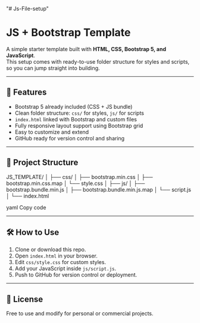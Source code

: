 "# Js-File-setup"

# JS + Bootstrap Template

A simple starter template built with **HTML, CSS, Bootstrap 5, and JavaScript**.  
This setup comes with ready-to-use folder structure for styles and scripts, so you can jump straight into building.

---

## 🚀 Features

-   Bootstrap 5 already included (CSS + JS bundle)
-   Clean folder structure: `css/` for styles, `js/` for scripts
-   `index.html` linked with Bootstrap and custom files
-   Fully responsive layout support using Bootstrap grid
-   Easy to customize and extend
-   GitHub ready for version control and sharing

---

## 📂 Project Structure

JS_TEMPLATE/
│
├── css/
│ ├── bootstrap.min.css
│ ├── bootstrap.min.css.map
│ └── style.css
│
├── js/
│ ├── bootstrap.bundle.min.js
│ ├── bootstrap.bundle.min.js.map
│ └── script.js
│
└── index.html

yaml
Copy code

---

## 🛠️ How to Use

1. Clone or download this repo.
2. Open `index.html` in your browser.
3. Edit `css/style.css` for custom styles.
4. Add your JavaScript inside `js/script.js`.
5. Push to GitHub for version control or deployment.

---

## 📜 License

Free to use and modify for personal or commercial projects.
